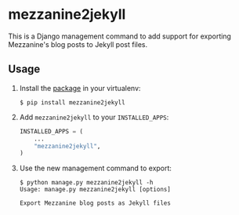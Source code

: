 # mezzanine2jekyll

This is a Django management command to add support for exporting Mezzanine's
blog posts to Jekyll post files.

## Usage

1. Install the [package](https://pypi.python.org/pypi/mezzanine2jekyll) in your virtualenv:

    ```
    $ pip install mezzanine2jekyll
    ```

2. Add `mezzanine2jekyll` to your `INSTALLED_APPS`:

    ```python
    INSTALLED_APPS = (
        ...
        "mezzanine2jekyll",
    )
    ```

3. Use the new management command to export:

    ```
    $ python manage.py mezzanine2jekyll -h
    Usage: manage.py mezzanine2jekyll [options] 

    Export Mezzanine blog posts as Jekyll files
    ```
